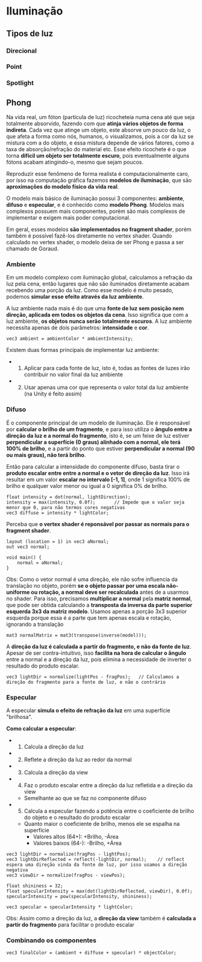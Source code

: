 # Iluminação

## Tipos de luz

### Direcional

### Point

### Spotlight


## Phong
Na vida real, um fóton (partícula de luz) ricocheteia numa cena até que seja totalmente absorvido, fazendo com que **atinja vários objetos de forma indireta**. Cada vez que atinge um objeto, este absorve um pouco da luz, o que afeta a forma como nós, humanos, o visualizamos, pois a cor da luz se mistura com a do objeto, e essa mistura depende de vários fatores, como a taxa de absorção/refração do material etc. Esse efeito ricochete é o que torna **difícil um objeto ser totalmente escuro**, pois eventualmente alguns fótons acabam atingindo-o, mesmo que sejam poucos.

Reproduzir esse fenômeno de forma realista é computacionalmente caro, por isso na computação gráfica fazemos **modelos de iluminação**, que são **aproximações do modelo físico da vida real**.

O modelo mais básico de iluminação possui 3 componentes: **ambiente**, **difuso** e **especular**, e é conhecido como **modelo Phong**. Modelos mais complexos possuem mais componentes, porém são mais complexos de implementar e exigem mais poder computacional.

Em geral, esses modelos **são implementados no fragment shader**, porém também é possível fazê-los diretamente no vertex shader. Quando calculado no vertex shader, o modelo deixa de ser Phong e passa a ser chamado de Goraud.


### Ambiente
Em um modelo complexo com iluminação global, calculamos a refração da luz pela cena, então lugares que não são iluminados diretamente acabam recebendo uma porção da luz. Como esse modelo é muito pesado, podemos **simular esse efeito através da luz ambiente**.

A luz ambiente nada mais é do que uma **fonte de luz sem posição nem direção, aplicada em todos os objetos da cena**. Isso significa que com a luz ambiente, **os objetos nunca serão totalmente escuros**. A luz ambiente necessita apenas de dois parâmetros: **intensidade** e **cor**. 

```
vec3 ambient = ambientColor * ambientIntensity;
```

Existem duas formas principais de implementar luz ambiente:
- 1) Aplicar para cada fonte de luz, isto é, todas as fontes de luzes irão contribuir no valor final da luz ambiente
- 2) Usar apenas uma cor que representa o valor total da luz ambiente (na Unity é feito assim)


### Difuso
É o componente principal de um modelo de iluminação. Ele é responsável por **calcular o brilho de um fragmento**, e para isso utiliza o **ângulo entre a direção da luz e a normal do fragmento**, isto é, se um feixe de luz estiver **perpendicular a superfície (0 graus) alinhado com a normal, ele terá 100% de brilho**, e a partir do ponto que estiver **perpendicular a normal (90 ou mais graus), não terá brilho**.

Então para calcular a intensidade do componente difuso, basta tirar o **produto escalar entre entre a normal e o vetor de direção da luz**. Isso irá resultar em um valor **escalar no intervalo [-1, 1]**, onde 1 significa 100% de brilho e qualquer valor menor ou igual a 0 significa 0% de brilho.

```
float intensity = dot(normal, lightDirection);
intensity = max(intensity, 0.0f);       // Impede que o valor seja menor que 0, para não termos cores negativas
vec3 diffuse = intensity * lightColor;
```

Perceba que **o vertex shader é reponsável por passar as normais para o fragment shader**.

```
layout (location = 1) in vec3 aNormal;
out vec3 normal;

void main() {
    normal = aNormal;
}
```

Obs: Como o vetor normal é uma direção, ele não sofre influencia da translação no objeto, porém **se o objeto passar por uma escala não-uniforme ou rotação, a normal deve ser recalculada** antes de a usarmos no shader. Para isso, precisamos **multiplicar a normal** pela **matriz normal**, que pode ser obtida calculando a **transposta da inversa da parte superior esquerda 3x3 da matriz modelo**. Usamos apenas a porção 3x3 superior esquerda porque essa é a parte que tem apenas escala e rotação, ignorando a translação

```
mat3 normalMatrix = mat3(transpose(inverse(model)));
```

A **direção da luz é calculada a partir do fragmento, e não da fonte de luz**. Apesar de ser contra-intuitivo, isso **facilita na hora de calcular o ângulo** entre a normal e a direção da luz, pois elimina a necessidade de inverter o resultado do produto escalar.

```
vec3 lightDir = normalize(lightPos - fragPos);   // Calculamos a direção do fragmento para a fonte de luz, e não o contrário
```


### Especular
A especular **simula o efeito de refração da luz** em uma superfície "brilhosa".

**Como calcular a especular**:
- 1) Calcula a direção da luz
- 2) Reflete a direção da luz ao redor da normal 
- 3) Calcula a direção da view
- 4) Faz o produto escalar entre a direção da luz refletida e a direção da view
    - Semelhante ao que se faz no componente difuso
- 5) Calcula a especular fazendo a potência entre o coeficiente de brilho do objeto e o resultado do produto escalar
    - Quanto maior o coeficiente de brilho, menos ele se espalha na superfície
        - Valores altos (64+): +Brilho, -Área
        - Valores baixos (64-): -Brilho, +Área


```
vec3 lightDir = normalize(fragPos - lightPos);
vec3 lightDirReflected = reflect(-lightDir, normal);    // reflect espera uma direção vinda da fonte de luz, por isso usamos a direção negativa
vec3 viewDir = normalize(fragPos - viewPos);

float shininess = 32;
float specularIntensity = max(dot(lightDirReflected, viewDir), 0.0f);
specularIntensity = pow(specularIntensity, shininess);

vec3 specular = specularIntensity * lightColor;
```

Obs: Assim como a direção da luz, a **direção da view** também é **calculada a partir do fragmento** para facilitar o produto escalar


### Combinando os componentes

```
vec3 finalColor = (ambient + diffuse + specular) * objectColor;
```